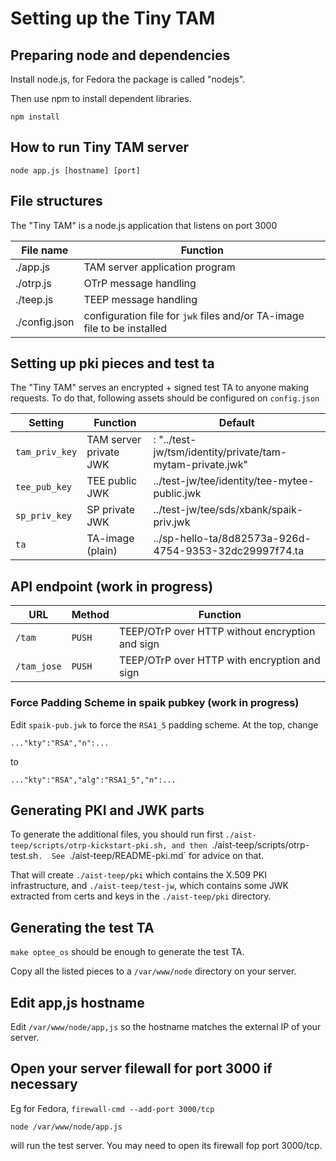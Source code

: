 # Setting up the Tiny TAM

## Preparing node and dependencies

Install node.js, for Fedora the package is called "nodejs".

Then use npm to install dependent libraries.

```
npm install
```
## How to run Tiny TAM server

```
node app.js [hostname] [port]
```

## File structures

The "Tiny TAM" is a node.js application that listens on port 3000

| File name | Function |
|-----------|----------|
| ./app.js | TAM server application program |
| ./otrp.js | OTrP message handling |
| ./teep.js | TEEP message handling |
| ./config.json | configuration file for `jwk` files and/or TA-image file to be installed |

## Setting up pki pieces and test ta

The "Tiny TAM" serves an encrypted + signed test TA to anyone making requests.
To do that, following assets should be configured on `config.json`

| Setting | Function | Default |
|---------|----------|---------|
|`tam_priv_key` | TAM server private JWK | : "../test-jw/tsm/identity/private/tam-mytam-private.jwk" |
|`tee_pub_key` | TEE public JWK | ../test-jw/tee/identity/tee-mytee-public.jwk |
|`sp_priv_key` | SP private JWK | ../test-jw/tee/sds/xbank/spaik-priv.jwk |
|`ta` | TA-image (plain) | ../sp-hello-ta/8d82573a-926d-4754-9353-32dc29997f74.ta |

## API endpoint (work in progress)

| URL | Method | Function |
|-----|--------|----------|
| `/tam` | `PUSH` |TEEP/OTrP over HTTP without encryption and sign |
| `/tam_jose` | `PUSH` |TEEP/OTrP over HTTP with encryption and sign |

### Force Padding Scheme in spaik pubkey (work in progress)

Edit `spaik-pub.jwk` to force the `RSA1_5` padding scheme.  At the top, change

```
..."kty":"RSA","n":...
```

to

```
..."kty":"RSA","alg":"RSA1_5","n":...
```

## Generating PKI and JWK parts

To generate the additional files, you should run first `./aist-teep/scripts/otrp-kickstart-pki.sh, and
then `./aist-teep/scripts/otrp-test.sh`.  See `./aist-teep/README-pki.md` for advice on that.

That will create `./aist-teep/pki` which contains the X.509 PKI infrastructure, and `./aist-teep/test-jw`,
which contains some JWK extracted from certs and keys in the `./aist-teep/pki` directory.

## Generating the test TA

`make optee_os` should be enough to generate the test TA.

Copy all the listed pieces to a `/var/www/node` directory on your server.


## Edit app,js hostname

Edit `/var/www/node/app,js` so the hostname matches the external IP of your server.

## Open your server filewall for port 3000 if necessary

Eg for Fedora, `firewall-cmd --add-port 3000/tcp`


`node /var/www/node/app.js`

will run the test server.  You may need to open its firewall fop port 3000/tcp.

